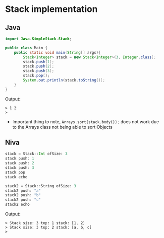 # Stack implementation

## Java
```java
import Java.SimpleStack.Stack;

public class Main {
    public static void main(String[] args){
        Stack<Integer> stack = new Stack<Integer>(3, Integer.class);
        stack.push(1);
        stack.push(2);
        stack.push(3);
        stack.pop();
        System.out.println(stack.toString());
    }
}
```
Output:
```
> 1 2 
> 
```
- Important thing to note, `Arrays.sort(stack.body());` does not work due to the Arrays class not being able to sort Objects
## Niva
```Scala
stack = Stack::Int ofSize: 3
stack push: 1
stack push: 2
stack push: 3
stack pop
stack echo

stack2 = Stack::String ofSize: 3
stack2 push: "a"
stack2 push: "b"
stack2 push: "c"
stack2 echo
```
Output: 
```
> Stack size: 3 top: 1 stack: [1, 2]
> Stack size: 3 top: 2 stack: [a, b, c]
> 
```

